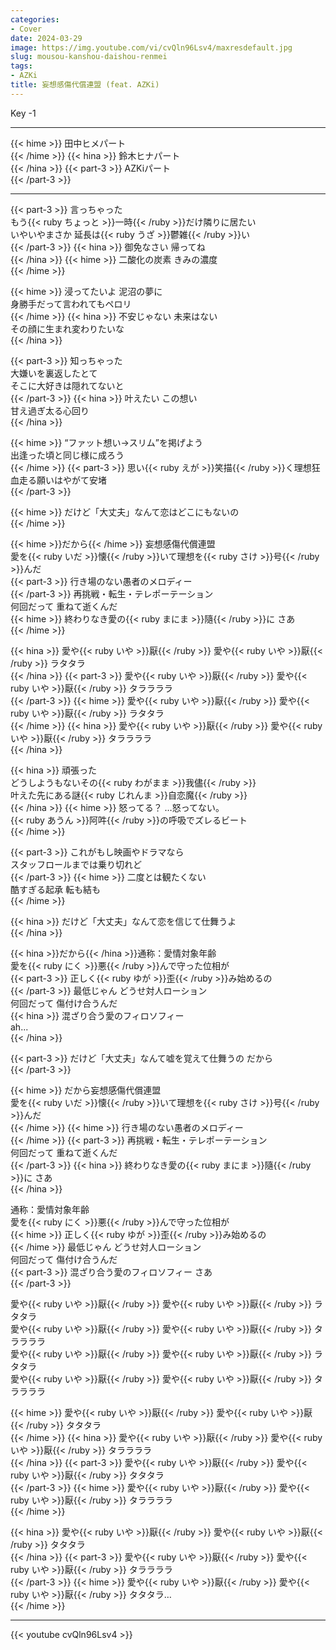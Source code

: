 ```yaml
---
categories:
- Cover
date: 2024-03-29
image: https://img.youtube.com/vi/cvQln96Lsv4/maxresdefault.jpg
slug: mousou-kanshou-daishou-renmei
tags:
- AZKi
title: 妄想感傷代償連盟 (feat. AZKi)
---
```



Key -1

---

{{< hime >}}
田中ヒメパート  
{{< /hime >}}
{{< hina >}}
鈴木ヒナパート  
{{< /hina >}}
{{< part-3 >}}
AZKiパート  
{{< /part-3 >}}

---

{{< part-3 >}}
言っちゃった  
もう{{< ruby ちょっと >}}一時{{< /ruby >}}だけ隣りに居たい  
いやいやまさか 延長は{{< ruby うざ >}}鬱雑{{< /ruby >}}い  
{{< /part-3 >}}
{{< hina >}}
御免なさい 帰ってね  
{{< /hina >}}
{{< hime >}}
二酸化の炭素 きみの濃度  
{{< /hime >}}

{{< hime >}}
浸ってたいよ 泥沼の夢に  
身勝手だって言われてもペロリ  
{{< /hime >}}
{{< hina >}}
不安じゃない 未来はない  
その顔に生まれ変わりたいな  
{{< /hina >}}

{{< part-3 >}}
知っちゃった  
大嫌いを裏返したとて  
そこに大好きは隠れてないと  
{{< /part-3 >}}
{{< hina >}}
叶えたい この想い  
甘え過ぎ太る心回り  
{{< /hina >}}

{{< hime >}}
“ファット想い→スリム”を掲げよう  
出逢った頃と同じ様に成ろう  
{{< /hime >}}
{{< part-3 >}}
思い{{< ruby えが >}}笑描{{< /ruby >}}く理想狂  
血走る願いはやがて安堵  
{{< /part-3 >}}

{{< hime >}}
だけど「大丈夫」なんて恋はどこにもないの  
{{< /hime >}}

{{< hime >}}だから{{< /hime >}} 妄想感傷代償連盟  
愛を{{< ruby いだ >}}懐{{< /ruby >}}いて理想を{{< ruby さけ >}}号{{< /ruby >}}んだ  
{{< part-3 >}}
行き場のない愚者のメロディー  
{{< /part-3 >}}
再挑戦・転生・テレポーテーション  
何回だって 重ねて逝くんだ  
{{< hime >}}
終わりなき愛の{{< ruby まにま >}}隨{{< /ruby >}}に さあ  
{{< /hime >}}

{{< hina >}}
愛や{{< ruby いや >}}厭{{< /ruby >}} 愛や{{< ruby いや >}}厭{{< /ruby >}} ラタタラ  
{{< /hina >}}
{{< part-3 >}}
愛や{{< ruby いや >}}厭{{< /ruby >}} 愛や{{< ruby いや >}}厭{{< /ruby >}} タララララ  
{{< /part-3 >}}
{{< hime >}}
愛や{{< ruby いや >}}厭{{< /ruby >}} 愛や{{< ruby いや >}}厭{{< /ruby >}} ラタタラ  
{{< /hime >}}
{{< hina >}}
愛や{{< ruby いや >}}厭{{< /ruby >}} 愛や{{< ruby いや >}}厭{{< /ruby >}} タララララ  
{{< /hina >}}

{{< hina >}}
頑張った  
どうしようもないその{{< ruby わがまま >}}我儘{{< /ruby >}}  
叶えた先にある謎{{< ruby じれんま >}}自恋魔{{< /ruby >}}  
{{< /hina >}}
{{< hime >}}
怒ってる？ …怒ってない。  
{{< ruby あうん >}}阿吽{{< /ruby >}}の呼吸でズレるビート  
{{< /hime >}}

{{< part-3 >}}
これがもし映画やドラマなら  
スタッフロールまでは乗り切れど  
{{< /part-3 >}}
{{< hime >}}
二度とは観たくない  
酷すぎる起承 転も結も  
{{< /hime >}}

{{< hina >}}
だけど「大丈夫」なんて恋を信じて仕舞うよ  
{{< /hina >}}

{{< hina >}}だから{{< /hina >}}通称：愛情対象年齢  
愛を{{< ruby にく >}}悪{{< /ruby >}}んで守った位相が  
{{< part-3 >}}
正しく{{< ruby ゆが >}}歪{{< /ruby >}}み始めるの  
{{< /part-3 >}}
最低じゃん どうせ対人ローション  
何回だって 傷付け合うんだ  
{{< hina >}}
混ざり合う愛のフィロソフィー  
ah...  
{{< /hina >}}

{{< part-3 >}}
だけど「大丈夫」なんて嘘を覚えて仕舞うの だから  
{{< /part-3 >}}

{{< hime >}}
だから妄想感傷代償連盟  
愛を{{< ruby いだ >}}懐{{< /ruby >}}いて理想を{{< ruby さけ >}}号{{< /ruby >}}んだ  
{{< /hime >}}
{{< hime >}}
行き場のない愚者のメロディー  
{{< /hime >}}
{{< part-3 >}}
再挑戦・転生・テレポーテーション  
何回だって 重ねて逝くんだ  
{{< /part-3 >}}
{{< hina >}}
終わりなき愛の{{< ruby まにま >}}隨{{< /ruby >}}に さあ  
{{< /hina >}}

通称：愛情対象年齢  
愛を{{< ruby にく >}}悪{{< /ruby >}}んで守った位相が  
{{< hime >}}
正しく{{< ruby ゆが >}}歪{{< /ruby >}}み始めるの  
{{< /hime >}}
最低じゃん どうせ対人ローション  
何回だって 傷付け合うんだ  
{{< part-3 >}}
混ざり合う愛のフィロソフィー さあ  
{{< /part-3 >}}

愛や{{< ruby いや >}}厭{{< /ruby >}} 愛や{{< ruby いや >}}厭{{< /ruby >}} ラタタラ  
愛や{{< ruby いや >}}厭{{< /ruby >}} 愛や{{< ruby いや >}}厭{{< /ruby >}} タララララ  
愛や{{< ruby いや >}}厭{{< /ruby >}} 愛や{{< ruby いや >}}厭{{< /ruby >}} ラタタラ  
愛や{{< ruby いや >}}厭{{< /ruby >}} 愛や{{< ruby いや >}}厭{{< /ruby >}} タララララ  

{{< hime >}}
愛や{{< ruby いや >}}厭{{< /ruby >}} 愛や{{< ruby いや >}}厭{{< /ruby >}} タタタラ  
{{< /hime >}}
{{< hina >}}
愛や{{< ruby いや >}}厭{{< /ruby >}} 愛や{{< ruby いや >}}厭{{< /ruby >}} タララララ  
{{< /hina >}}
{{< part-3 >}}
愛や{{< ruby いや >}}厭{{< /ruby >}} 愛や{{< ruby いや >}}厭{{< /ruby >}} タタタラ  
{{< /part-3 >}}
{{< hime >}}
愛や{{< ruby いや >}}厭{{< /ruby >}} 愛や{{< ruby いや >}}厭{{< /ruby >}} タララララ  
{{< /hime >}}

{{< hina >}}
愛や{{< ruby いや >}}厭{{< /ruby >}} 愛や{{< ruby いや >}}厭{{< /ruby >}} タタタラ  
{{< /hina >}}
{{< part-3 >}}
愛や{{< ruby いや >}}厭{{< /ruby >}} 愛や{{< ruby いや >}}厭{{< /ruby >}} タララララ  
{{< /part-3 >}}
{{< hime >}}
愛や{{< ruby いや >}}厭{{< /ruby >}} 愛や{{< ruby いや >}}厭{{< /ruby >}} タタタラ…  
{{< /hime >}}

---

{{< youtube cvQln96Lsv4 >}}
